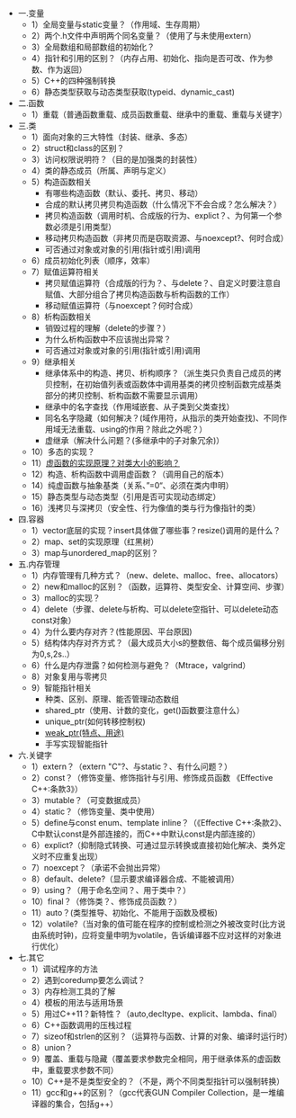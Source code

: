 * 一.变量
    * 1）全局变量与static变量？（作用域、生存周期）
    * 2）两个.h文件中声明两个同名变量？（使用了与未使用extern） 
    * 3）全局数组和局部数组的初始化？
    * 4）指针和引用的区别？（内存占用、初始化、指向是否可改、作为参数、作为返回）
    * 5）C++的四种强制转换
    * 6）静态类型获取与动态类型获取(typeid、dynamic_cast)
* 二.函数
    * 1）重载（普通函数重载、成员函数重载、继承中的重载、重载与关键字） 
* 三.类
    * 1）面向对象的三大特性（封装、继承、多态）
    * 2）struct和class的区别？
    * 3）访问权限说明符？（目的是加强类的封装性）
    * 4）类的静态成员（所属、声明与定义）
    * 5）构造函数相关
        - 有哪些构造函数（默认、委托、拷贝、移动）
        - 合成的默认拷贝拷贝构造函数（什么情况下不会合成？怎么解决？）
        - 拷贝构造函数（调用时机、合成版的行为、explict？、为何第一个参数必须是引用类型）
        - 移动拷贝构造函数（非拷贝而是窃取资源、与noexcept?、何时合成）
        - 可否通过对象或对象的引用(指针或引用)调用
    * 6）成员初始化列表（顺序，效率）
    * 7）赋值运算符相关
        - 拷贝赋值运算符（合成版的行为？、与delete？、自定义时要注意自赋值、大部分组合了拷贝构造函数与析构函数的工作）
        - 移动赋值运算符（与noexcept？何时合成）
    * 8）析构函数相关
        - 销毁过程的理解（delete的步骤？）
        - 为什么析构函数中不应该抛出异常？
        - 可否通过对象或对象的引用(指针或引用)调用
    * 9）继承相关
        - 继承体系中的构造、拷贝、析构顺序？（派生类只负责自己成员的拷贝控制，在初始值列表或函数体中调用基类的拷贝控制函数完成基类部分的拷贝控制、析构函数不需要显示调用）
        - 继承中的名字查找（作用域嵌套、从子类到父类查找）
        - 同名名字隐藏（如何解决？(域作用符，从指示的类开始查找)、不同作用域无法重载、using的作用？除此之外呢？） 
        - 虚继承（解决什么问题？(多继承中的子对象冗余)）
    * 10）多态的实现？
    * 11）[虚函数的实现原理？对类大小的影响？](https://www.cnblogs.com/malecrab/p/5572730.html)
    * 12）构造、析构函数中调用虚函数？（调用自己的版本）
    * 14）纯虚函数与抽象基类（关系、”=0“、必须在类内申明）
    * 15）静态类型与动态类型（引用是否可实现动态绑定）
    * 16）浅拷贝与深拷贝（安全性、行为像值的类与行为像指针的类）
* 四.容器
    * 1）vector底层的实现？insert具体做了哪些事？resize()调用的是什么？
    * 2）map、set的实现原理（红黑树）
    * 3）map与unordered_map的区别？
* 五.内存管理
    * 1）内存管理有几种方式？（new、delete、malloc、free、allocators）
    * 2）new和malloc的区别？（函数，运算符、类型安全、计算空间、步骤）
    * 3）malloc的实现？
    * 4）delete（步骤、delete与析构、可以delete空指针、可以delete动态const对象）
    * 4）为什么要内存对齐？(性能原因、平台原因)
    * 5）结构体内存对齐方式？（最大成员大小s的整数倍、每个成员偏移分别为0,s,2s..）
    * 6）什么是内存泄露？如何检测与避免？（Mtrace，valgrind）
    * 8）对象复用与零拷贝
    * 9）智能指针相关
        * 种类、区别、原理、能否管理动态数组
        * shared_ptr（使用、计数的变化，get()函数要注意什么）
        * unique_ptr(如何转移控制权)
        * [weak_ptr(特点、用途)](https://www.cnblogs.com/DswCnblog/p/5628314.html)
        * 手写实现智能指针
* 六.关键字
    * 1）extern？（extern "C"?、与static？、有什么问题？）
    * 2）const？（修饰变量、修饰指针与引用、修饰成员函数 《Effective C++:条款3》）
    * 3）mutable？（可变数据成员）
    * 4）static？（修饰变量、类中使用）
    * 5）define与const enum、template inline？（《Effective C++:条款2》、C中默认const是外部连接的，而C++中默认const是内部连接的）
    * 6）explict?（抑制隐式转换、可通过显示转换或直接初始化解决、类外定义时不应重复出现）
    * 7）noexcept？（承诺不会抛出异常）
    * 8）default、delete?（显示要求编译器合成、不能被调用）
    * 9）using？（用于命名空间？、用于类中？）
    * 10）final？（修饰类？、修饰成员函数？）
    * 11）auto？(类型推导、初始化、不能用于函数及模板)
    * 12）volatile?（当对象的值可能在程序的控制或检测之外被改变时(比方说由系统时钟)，应将变量申明为volatile，告诉编译器不应对这样的对象进行优化）
* 七.其它
    * 1）调试程序的方法
    * 2）遇到coredump要怎么调试？
    * 3）内存检测工具的了解
    * 4）模板的用法与适用场景
    * 5）用过C++11？新特性？（auto,decltype、explicit、lambda、final）
    * 6）C++函数调用的压栈过程
    * 7）sizeof和strlen的区别？（运算符与函数、计算的对象、编译时运行时）
    * 8）union？
    * 9）覆盖、重载与隐藏（覆盖要求参数完全相同，用于继承体系的虚函数中，重载要求参数不同）
    * 10）C++是不是类型安全的？（不是，两个不同类型指针可以强制转换）
    * 11）gcc和g++的区别？（gcc代表GUN Compiler Collection，是一堆编译器的集合，包括g++）
